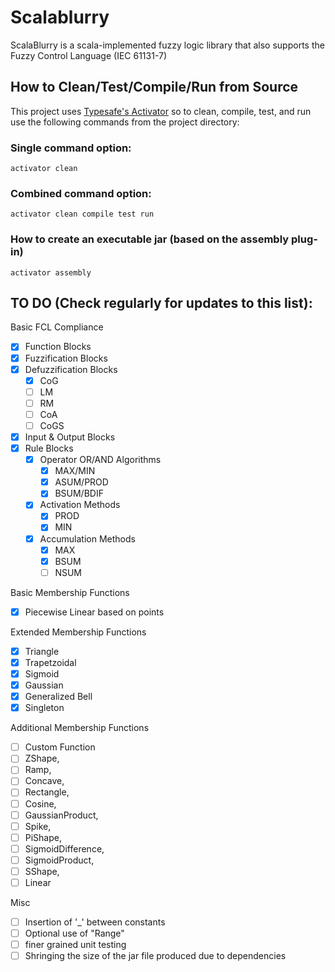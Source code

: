 # Scalablurry
ScalaBlurry is a scala-implemented fuzzy logic library that also supports the Fuzzy Control Language (IEC 61131-7)

## How to Clean/Test/Compile/Run from Source
This project uses [Typesafe's Activator](https://www.typesafe.com/activator/docs) so to clean, compile, test, and run use the following commands from the project directory:

### Single command option:
    activator clean
         
### Combined command option:
    activator clean compile test run

### How to create an executable jar (based on the assembly plug-in)
    activator assembly

## TO DO (Check regularly for updates to this list):
Basic FCL Compliance
-[x] Function Blocks
-[x] Fuzzification Blocks
-[x] Defuzzification Blocks
    -[x] CoG
    -[ ] LM
    -[ ] RM
    -[ ] CoA
    -[ ] CoGS
-[x] Input & Output Blocks
-[x] Rule Blocks
    -[x] Operator OR/AND Algorithms
        -[x] MAX/MIN
        -[x] ASUM/PROD
        -[X] BSUM/BDIF
    -[X] Activation Methods
        -[x] PROD
        -[X] MIN
    -[X] Accumulation Methods
        -[x] MAX
        -[X] BSUM
        -[ ] NSUM

Basic Membership Functions
-[x] Piecewise Linear based on points

Extended Membership Functions
-[x] Triangle
-[x] Trapetzoidal
-[x] Sigmoid
-[x] Gaussian
-[x] Generalized Bell
-[x] Singleton

Additional Membership Functions
-[ ] Custom Function
-[ ] ZShape,
-[ ] Ramp,
-[ ] Concave,
-[ ] Rectangle,
-[ ] Cosine,
-[ ] GaussianProduct,
-[ ] Spike,
-[ ] PiShape,
-[ ] SigmoidDifference,
-[ ] SigmoidProduct,
-[ ] SShape,
-[ ] Linear

Misc
-[ ] Insertion of '_' between constants
-[ ] Optional use of "Range"
-[ ] finer grained unit testing
-[ ] Shringing the size of the jar file produced due to dependencies